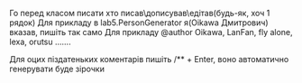Го перед класом писати хто писав\дописував\едітав(будь-як, хоч 1 рядок)
Для прикладу в lab5.PersonGenerator я(Oikawa Дмитрович) вказав, пишіть так само
Для прикладу
@author  Oikawa, LanFan, fly alone, lexa, orutsu .......


Для оцих піздатеньких коментарів пишіть /** + Enter, воно автоматично генерувати буде зірочки